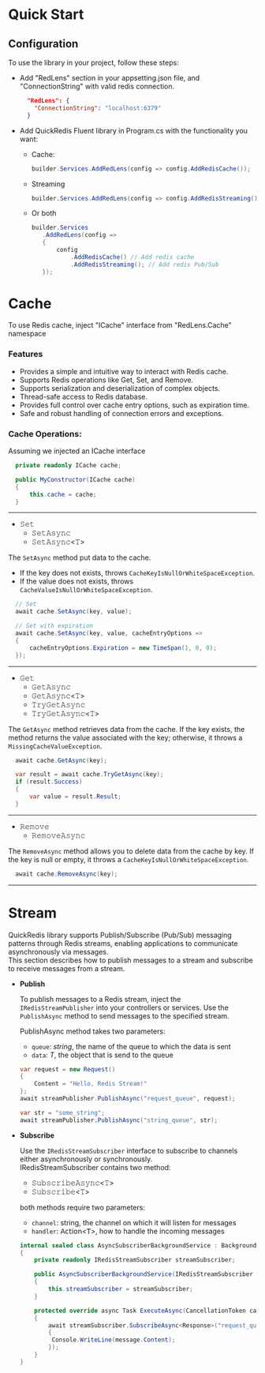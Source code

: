 Quick Start
==========================

## Configuration
To use the library in your project, follow these steps:
>
 - Add "RedLens" section in your appsetting.json file, and "ConnectionString" with valid redis connection.
   ```json
     "RedLens": {
       "ConnectionString": "localhost:6379"
     }
   ```

 - Add QuickRedis Fluent library in Program.cs with the functionality you want:
   - Cache:
      ```C#
      builder.Services.AddRedLens(config => config.AddRedisCache());
      ```
 
    - Streaming
      ```C#
      builder.Services.AddRedLens(config => config.AddRedisStreaming());
      ```

    - Or both
      ```C#
      builder.Services
         .AddRedLens(config =>
         {
             config
                 .AddRedisCache() // Add redis cache
                 .AddRedisStreaming(); // Add redis Pub/Sub
         });
      ```

# Cache
To use Redis cache, inject "ICache" interface from "RedLens.Cache" namespace

### Features
 - Provides a simple and intuitive way to interact with Redis cache.
 - Supports Redis operations like Get, Set, and Remove.
 - Supports serialization and deserialization of complex objects.
 - Thread-safe access to Redis database.
 - Provides full control over cache entry options, such as expiration time.
 - Safe and robust handling of connection errors and exceptions.

### Cache Operations:

Assuming we injected an ICache interface
```C#
  private readonly ICache cache;

  public MyConstructor(ICache cache)
  {
      this.cache = cache;
  }
```

---

 - 𝚂𝚎𝚝
   - 𝚂𝚎𝚝𝙰𝚜𝚢𝚗𝚌
   - 𝚂𝚎𝚝𝙰𝚜𝚢𝚗𝚌<𝚃>

  The `𝚂𝚎𝚝𝙰𝚜𝚢𝚗𝚌` method put data to the cache. 
   - If the key does not exists, throws `CacheKeyIsNullOrWhiteSpaceException`.
   - If the value does not exists, throws `CacheValueIsNullOrWhiteSpaceException`.

   ```C#
     // Set
     await cache.SetAsync(key, value);

     // Set with expiration
     await cache.SetAsync(key, value, cacheEntryOptions =>
     {
         cacheEntryOptions.Expiration = new TimeSpan(1, 0, 0);
     });
   ```

---

 - 𝙶𝚎𝚝
   - 𝙶𝚎𝚝𝙰𝚜𝚢𝚗𝚌
   - 𝙶𝚎𝚝𝙰𝚜𝚢𝚗𝚌<𝚃>
   - 𝚃𝚛𝚢𝙶𝚎𝚝𝙰𝚜𝚢𝚗𝚌
   - 𝚃𝚛𝚢𝙶𝚎𝚝𝙰𝚜𝚢𝚗𝚌<𝚃>
   
 The `GetAsync` method retrieves data from the cache. If the key exists, the method returns the value associated with the key; otherwise, it throws a `MissingCacheValueException`.

   ```C#
     await cache.GetAsync(key);
   ```

   ```C#
     var result = await cache.𝚃𝚛𝚢𝙶𝚎𝚝𝙰𝚜𝚢𝚗𝚌(key);
     if (result.Success)
     {
         var value = result.Result;
     }
   ```

---

 - 𝚁𝚎𝚖𝚘𝚟𝚎
   - 𝚁𝚎𝚖𝚘𝚟𝚎𝙰𝚜𝚢𝚗𝚌
   
 The `RemoveAsync` method allows you to delete data from the cache by key. If the key is null or empty, it throws a `CacheKeyIsNullOrWhiteSpaceException`. 

   ```C#
     await cache.RemoveAsync(key);
   ```

---

# Stream

QuickRedis library supports Publish/Subscribe (Pub/Sub) messaging patterns through Redis streams, enabling applications to communicate asynchronously via messages. <br>
This section describes how to publish messages to a stream and subscribe to receive messages from a stream.

 - **Publish**
   
   To publish messages to a Redis stream, inject the `IRedisStreamPublisher` into your controllers or services. Use the `PublishAsync` method to send messages to the specified stream. <br>

   PublishAsync method takes two parameters:
    - `queue`: *string*, the name of the queue to which the data is sent
    - `data`: *T*, the object that is send to the queue
      
   ```C#
   var request = new Request() 
   { 
       Content = "Hello, Redis Stream!"
   };
   await streamPublisher.PublishAsync("request_queue", request);

   var str = "some_string";
   await streamPublisher.PublishAsync("string_queue", str);
   ```

 - **Subscribe**

   Use the `IRedisStreamSubscriber` interface to subscribe to channels either asynchronously or synchronously. <br>
   IRedisStreamSubscriber contains two method:
    - 𝚂𝚞𝚋𝚜𝚌𝚛𝚒𝚋𝚎𝙰𝚜𝚢𝚗𝚌<𝚃>
    - 𝚂𝚞𝚋𝚜𝚌𝚛𝚒𝚋𝚎<𝚃>
   
   both methods require two parameters:
    - `channel`: string, the channel on which it will listen for messages
    - `handler`: 𝖠𝖼𝗍𝗂𝗈𝗇<𝖳>, how to handle the incoming messages

   ```C#
   internal sealed class AsyncSubscriberBackgroundService : BackgroundService
   {
       private readonly IRedisStreamSubscriber streamSubscriber;

       public AsyncSubscriberBackgroundService(IRedisStreamSubscriber streamSubscriber)
       {
           this.streamSubscriber = streamSubscriber;
       }

       protected override async Task ExecuteAsync(CancellationToken cancellationToken)
       {
           await streamSubscriber.SubscribeAsync<Response>("request_queue", message =>
           {
            Console.WriteLine(message.Content);
           });
       }
   }
   ```







